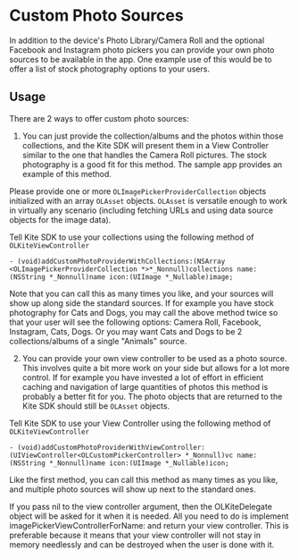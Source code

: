 Custom Photo Sources
==============

In addition to the device's Photo Library/Camera Roll and the optional Facebook and Instagram photo pickers you can provide your own photo sources to be available in the app. One example use of this would be to offer a list of stock photography options to your users.

Usage
--------

There are 2 ways to offer custom photo sources:

1. You can just provide the collection/albums and the photos within those collections, and the Kite SDK will present them in a View Controller similar to the one that handles the Camera Roll pictures. The stock photography is a good fit for this method. The sample app provides an example of this method.

  Please provide one or more `OLImagePickerProviderCollection` objects initialized with an array `OLAsset` objects. `OLAsset` is versatile enough to work in virtually any scenario (including fetching URLs and using data source objects for the image data).

  Tell Kite SDK to use your collections using the following method of `OLKiteViewController`
  ```obj-c
  - (void)addCustomPhotoProviderWithCollections:(NSArray <OLImagePickerProviderCollection *>*_Nonnull)collections name:(NSString *_Nonnull)name icon:(UIImage *_Nullable)image;
  ```

  Note that you can call this as many times you like, and your sources will show up along side the standard sources. If for example you have stock photography for Cats and Dogs, you may call the above method twice so that your user will see the following options: Camera Roll, Facebook, Instagram, Cats, Dogs. Or you may want Cats and Dogs to be 2 collections/albums of a single "Animals" source.

2. You can provide your own view controller to be used as a photo source. This involves quite a bit more work on your side but allows for a lot more control. If for example you have invested a lot of effort in efficient caching and navigation of large quantities of photos this method is probably a better fit for you. The photo objects that are returned to the Kite SDK should still be  `OLAsset` objects.

  Tell Kite SDK to use your View Controller using the following method of `OLKiteViewController`
  ```obj-c
  - (void)addCustomPhotoProviderWithViewController:(UIViewController<OLCustomPickerController> *_Nonnull)vc name:(NSString *_Nonnull)name icon:(UIImage *_Nullable)icon;
  ```

  Like the first method, you can call this method as many times as you like, and multiple photo sources will show up next to the standard ones.

If you pass nil to the view controller argument, then the OLKiteDelegate object will be asked for it when it is needed. All you need to do is implement imagePickerViewControllerForName: and return your view controller. This is preferable because it means that your view controller will not stay in memory needlessly and can be destroyed when the user is done with it.